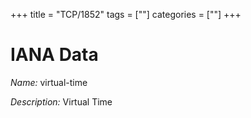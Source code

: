 +++
title = "TCP/1852"
tags = [""]
categories = [""]
+++

# IANA Data

_Name:_ virtual-time

_Description:_ Virtual Time

